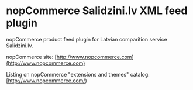 ﻿nopCommerce Salidzini.lv XML feed plugin
===========

nopCommerce product feed plugin for Latvian comparition service Salidzini.lv.

nopCommerce site: [http://www.nopcommerce.com](http://www.nopcommerce.com)

Listing on nopCommerce "extensions and themes" catalog: [http://www.nopcommerce.com/)
